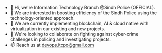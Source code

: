 - 👋 Hi, we're Information Technology Branch @Sindh Police (OFFICIAL).
- 👀 We are interested in boosting efficiency of the Sindh Police using the technology-oriented approach.
- 🌱 We are currently implementing blockchain, AI & cloud native with virtualization in our existing and new projects.
- 💞️ We're looking to collaborate on fighting against cyber-crime challenges in policing and investigating projects.
- 📫 Reach us at devops.itcpo@gmail.com

<!---
sindhpolice/sindhpolice is a ✨ special ✨ repository because its `README.md` (this file) appears on your GitHub profile.
You can click the Preview link to take a look at your changes.
--->
